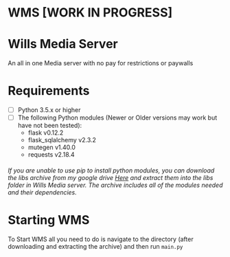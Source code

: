 # WMS [WORK IN PROGRESS]

Wills Media Server
==================
An all in one Media server with no pay for restrictions or paywalls

Requirements
============
- [ ] Python 3.5.x or higher
- [ ] The following Python modules (Newer or Older versions may work but have not been tested):
    - flask v0.12.2
    - flask_sqlalchemy v2.3.2
    - mutegen v1.40.0
    - requests v2.18.4

###### If you are unable to use pip to install python modules, you can download the libs archive from my google drive [Here](https://drive.google.com/file/d/1DSHNxtvYx_kye5pGO_l88lrjJRICiUOc/view) and extract them into the libs folder in Wills Media server. The archive includes all of the modules needed and their dependencies.

Starting WMS
============
To Start WMS all you need to do is navigate to the directory (after downloading and extracting the archive) and then run `main.py`
